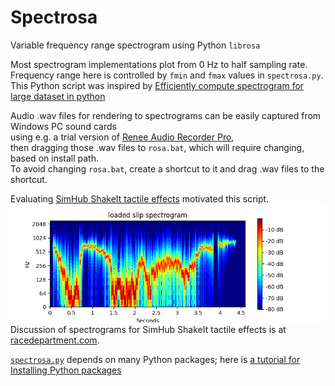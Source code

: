 # Spectrosa
Variable frequency range spectrogram using Python `librosa`

Most spectrogram implementations plot from 0 Hz to half sampling rate.  
Frequency range here is controlled by `fmin` and `fmax` values in `spectrosa.py`.  
This Python script was inspired by [Efficiently compute spectrogram for large dataset
 in python](https://www.earthinversion.com/utilities/efficiently-compute-spectrogram-in-python-using-librosa)  

Audio .wav files for rendering to spectrograms can be easily captured from Windows PC sound cards  
using e.g. a trial version of [Renee Audio Recorder Pro](https://www.reneelab.com/audio-recorder-pro),  
then dragging those .wav files to `rosa.bat`, which will require changing, based on install path.  
To avoid changing `rosa.bat`, create a shortcut to it and drag .wav files to the shortcut.  

Evaluating [SimHub ShakeIt tactile effects](https://github.com/SHWotever/SimHub/wiki/ShakeIt-V3-Bass-Shakers---Audio-Output-Configuration) motivated this script.  
![loaded slip spectrogram](ShakeIt.png)  
Discussion of spectrograms for SimHub ShakeIt tactile effects is at [racedepartment.com](https://www.racedepartment.com/threads/simhub-shakeit-bass-shakers-custom-4-corner-tire-slip.198455/page-6).  

[`spectrosa.py`](spectrosa.py) depends on many Python packages;
 here is [a tutorial for Installing Python packages](https://packaging.python.org/tutorials/installing-packages/)  
